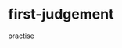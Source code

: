 # first-judgement
practise
<!DOCTYPE html>
<html lang="en">

<head>
    <meta charset="UTF-8">
    <meta http-equiv="X-UA-Compatible" content="IE=edge">
    <meta name="viewport" content="width=device-width, initial-scale=1.0">
    <title>Document</title>
    <style>
        body {
            background: url(underwater1.jpg);
            background-repeat: no-repeat;
            background-size: cover;
            position: relative;
            height: 2300px;
        }

        /*Top navigation bar style*/
        .topnav {
            overflow: hidden;
        }

        .topnav a {
            float: left;
            color: #f2f2f2;
            text-align: center;
            padding: 14px 20px;
            text-decoration: none;
            font-size: 25px;
            font-family: Copperplate Gothic;
        }

        .topnav a:hover {
            background-color: #ddd;
            color: black;
        }

        .topnav a.me {
            float: right;
        }

        /*Header style*/
        .header h1 {
            font-family: Verdana, Geneva, Tahoma, sans-serif;
            background: linear-gradient( rgb(29, 185, 246), rgb(174, 227, 248), white);
            -webkit-text-fill-color: transparent;
            -webkit-background-clip: text;
            font-size: 60px;
            margin-top: 150px;
            margin-left: 125px;
        }

        /*horizontal rular*/
        .line {
            height: 3px;
            background: skyblue;
            margin-right: 75%;
            margin-left: 5%;
        }

        .about {
            font-family: Consolas, 'Courier New', monospace;
            font-size: 15px;
            margin-left: 10%;
            color: white;
            margin-right: 50%;
            text-align: justify;
            margin-top: 40px;
        }

        /*Line after texttt*/
        h2 {
            margin-left: 40%;
            font-family: verdana;
            color: #ddd;
            margin-top: 200px;
            font-size: 40px;
        }

        h2:after {
            content: " ";
            display: inline-block;
            height: 0.5em;
            vertical-align: bottom;
            width: 20%;
            margin-right: -100%;
            margin-left: 50px;
            border-top: 3px solid skyblue;
        }

        .about2 {
            font-family: verdana;
            font-size: 15px;
            color: #ddd;
            margin-left: 5%;
            margin-right: 5%;
        }

        /*styling of pics*/
        .row {
            margin-top: 80px;
            display: flex;

        }

        /* Create three equal columns that sits next to each other */
        .column {
            flex: 33.33%;
            padding: 50px;

        }
    </style>
</head>
<!-------------------------------------------------------------------------------->

<body>
    <!--Top navigation bar-->
    <div class="topnav">
        <a href="#about">About</a>
        <a href="#explore">Explore</a>
        <a href="#news">News</a>
        <a href="#contact">Contact</a>
        <a class="me" href="#login">Login</a>
        <a class="me" href="#register">Register</a>
    </div>
    <!--Header of the webpage-->
    <div class="header">
        <h1>
            Dive Club.<br>
            Explore the world.
        </h1>
    </div>
    <!--horizontal rular-->
    <div class="line"></div>
    <!--paragraph-->
    <div class="about">
        <p>It is important to take care of the pain itself, and it will be followed
            by the growth of the patient, but at the same time it will happen that
            there is a lot of work and pain. In fact, to come to the smallest
            detail, no one should exercise the lamco of labor except to obtain
            some benefit from it.Do not be angry with the pain in the reprimand
            in the pleasure he wants to be a hair from the pain in the hope that
            there is no breeding. Unless they are blind, they do not come out,
            they are in fault who abandon their duties, the soul softens, that is
            the labors</p>
    </div>

    <h2><span>Underwater.</span></h2>

    <div class="about2">
        <p>It is important to take care of the pain itself, and it will be followed
            by the growth of the patient, but at the same time it will happen that
            there is a lot of work<br>&nbsp; &nbsp;&nbsp;&nbsp;&nbsp;&nbsp;&nbsp;
            &nbsp;&nbsp;&nbsp;&nbsp;&nbsp;and pain.For to come to the smallest detail,
            no one should practice any kind of work unless he derives some
            benefit from it.</p>
    </div>
    <!--A set of imagessss-->
    <div class="row">
        <div class="column">
            <img src="Sea6.jpg" style="width:350px; height:400px; -moz-box-shadow: 0 0 5px #fff;
            -webkit-box-shadow: 0 0 5px #fff;
            box-shadow: 0px 0px 5px #fff;
             ">
            <h3 style="color: whitesmoke; font-family: Verdana; font-size: 15px; text-align: center;"><a>Click here for more</a></h3>
        </div>
        <div class="column">
            <img src="Sea7.jpg" style="width:350px; height:400px; -moz-box-shadow: 0 0 5px #fff;
            -webkit-box-shadow: 0 0 5px #fff;
            box-shadow: 0px 0px 5px #fff;
            ">
        </div>
        <div class="column">
            <img src="Sea8.jpg" style="width:350px; height:400px; -moz-box-shadow: 0 0 5px #fff;
            -webkit-box-shadow: 0 0 5px #fff;
            box-shadow: 0px 0px 5px #fff;
            ">
        </div>
    </div>

</body>

</html>![Sea6](https://user-images.githubusercontent.com/127115356/230364455-18140019-578d-441d-acd4-001213b952c3.jpg)
![Sea7](https://user-images.githubusercontent.com/127115356/230364479-4fd4b20e-cd6a-40d3-8894-1d8fd7e79561.jpg)
![Sea8](https://user-images.githubusercontent.com/127115356/230364483-54eeeb28-1b97-4ea1-b9f3-d49b6678ca5c.jpg)
![underwater1](https://user-images.githubusercontent.com/127115356/230364487-9773ff09-489d-4ad8-af4d-fad7bc9170be.jpg)

